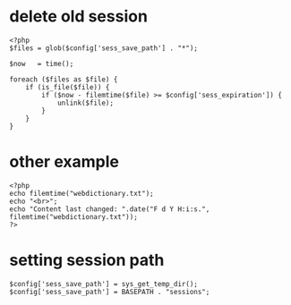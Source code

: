 # delete old session

````
<?php
$files = glob($config['sess_save_path'] . "*");

$now   = time();

foreach ($files as $file) {
	if (is_file($file)) {
		if ($now - filemtime($file) >= $config['sess_expiration']) {
			unlink($file);
		}
	}
}
````

# other example

````
<?php
echo filemtime("webdictionary.txt");
echo "<br>";
echo "Content last changed: ".date("F d Y H:i:s.", filemtime("webdictionary.txt"));
?>
````

# setting session path

````
$config['sess_save_path'] = sys_get_temp_dir();
$config['sess_save_path'] = BASEPATH . "sessions";
````
